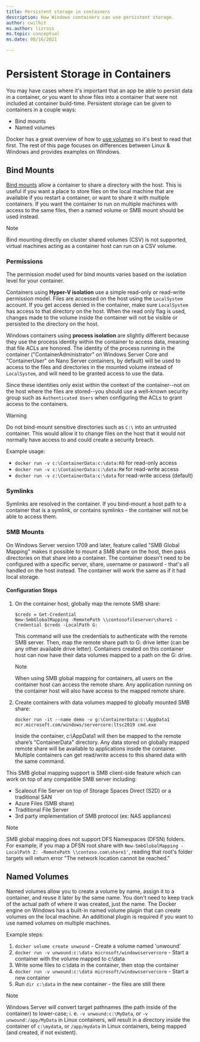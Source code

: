 ```yaml
---
title: Persistent storage in containers
description: How Windows containers can use persistent storage.
author: cwilhit
ms.author: lizross
ms.topic: conceptual
ms.date: 08/16/2021

---
```


# Persistent Storage in Containers

<!-- Great diagram would be great! -->

You may have cases where it's important that an app be able to persist data in a container, or you want to show files into a container that were not included at container build-time. Persistent storage can be given to containers in a couple ways:

- Bind mounts
- Named volumes

Docker has a great overview of how to [use volumes](https://docs.docker.com/engine/admin/volumes/volumes/) so it's best to read that first. The rest of this page focuses on differences between Linux & Windows and provides examples on Windows.

## Bind Mounts

[Bind mounts](https://docs.docker.com/engine/admin/volumes/bind-mounts/) allow a container to share a directory with the host. This is useful if you want a place to store files on the local machine that are available if you restart a container, or want to share it with multiple containers. If you want the container to run on multiple machines with access to the same files, then a named volume or SMB mount should be used instead.

> [!NOTE]
> Bind mounting directly on cluster shared volumes (CSV) is not supported, virtual machines acting as a container host can run on a CSV volume.

### Permissions

The permission model used for bind mounts varies based on the isolation level for your container.

Containers using **Hyper-V isolation** use a simple read-only or read-write permission model. Files are accessed on the host using the `LocalSystem` account. If you get access denied in the container, make sure `LocalSystem` has access to that directory on the host. When the read only flag is used, changes made to the volume inside the container will not be visible or persisted to the directory on the host.

Windows containers using **process isolation** are slightly different because they use the process identity within the container to access data, meaning that file ACLs are honored. The identity of the process running in the container ("ContainerAdministrator" on Windows Server Core and "ContainerUser" on Nano Server containers, by default) will be used to access to the files and directories in the mounted volume instead of `LocalSystem`, and will need to be granted access to use the data.

Since these identities only exist within the context of the container--not on the host where the files are stored--you should use a well-known security group such as `Authenticated Users` when configuring the ACLs to grant access to the containers.

> [!WARNING]
> Do not bind-mount sensitive directories such as `C:\` into an untrusted container. This would allow it to change files on the host that it would not normally have access to and could create a security breach.

Example usage:

- `docker run -v c:\ContainerData:c:\data:RO` for read-only access
- `docker run -v c:\ContainerData:c:\data:RW` for read-write access
- `docker run -v c:\ContainerData:c:\data` for read-write access (default)

### Symlinks

Symlinks are resolved in the container. If you bind-mount a host path to a container that is a symlink, or contains symlinks - the container will not be able to access them.

### SMB Mounts

On Windows Server version 1709 and later, feature called "SMB Global Mapping" makes it possible to mount a SMB share on the host, then pass directories on that share into a container. The container doesn't need to be configured with a specific server, share, username or password - that's all handled on the host instead. The container will work the same as if it had local storage.

#### Configuration Steps

1. On the container host, globally map the remote SMB share:
    ```
    $creds = Get-Credential
    New-SmbGlobalMapping -RemotePath \\contosofileserver\share1 -Credential $creds -LocalPath G:
    ```
    This command will use the credentials to authenticate with the remote SMB server. Then, map the remote share path to G: drive letter (can be any other available drive letter). Containers created on this container host can now have their data volumes mapped to a path on the G: drive.

    > [!NOTE]
    > When using SMB global mapping for containers, all users on the container host can access the remote share. Any application running on the container host will also have access to the mapped remote share.

1. Create containers with data volumes mapped to globally mounted SMB share:
   ```
   docker run -it --name demo -v g:\ContainerData:c:\AppData1 mcr.microsoft.com/windows/servercore:ltsc2019 cmd.exe
   ```
    Inside the container, c:\AppData1 will then be mapped to the remote share’s "ContainerData" directory. Any data stored on globally mapped remote share will be available to applications inside the container. Multiple containers can get read/write access to this shared data with the same command.

This SMB global mapping support is SMB client-side feature which can work on top of any compatible SMB server including:

- Scaleout File Server on top of Storage Spaces Direct (S2D) or a traditional SAN
- Azure Files (SMB share)
- Traditional File Server
- 3rd party implementation of SMB protocol (ex: NAS appliances)

> [!NOTE]
> SMB global mapping does not support DFS Namespaces (DFSN) folders. For example, if you map a DFSN root share with `New-SmbGlobalMapping -LocalPath Z: -RemotePath \\contoso.com\share1'`, reading that root's folder targets will return error "The network location cannot be reached."

## Named Volumes

Named volumes allow you to create a volume by name, assign it to a container, and reuse it later by the same name. You don't need to keep track of the actual path of where it was created, just the name. The Docker engine on Windows has a built-in named volume plugin that can create volumes on the local machine. An additional plugin is required if you want to use named volumes on multiple machines.

Example steps:

1. `docker volume create unwound` - Create a volume named 'unwound'
2. `docker run -v unwound:c:\data microsoft/windowsservercore` - Start a container with the volume mapped to c:\data
3. Write some files to c:\data in the container, then stop the container
4. `docker run -v unwound:c:\data microsoft/windowsservercore` - Start a new container
5. Run `dir c:\data` in the new container - the files are still there

> [!NOTE]
> Windows Server will convert target pathnames (the path inside of the container) to lower-case; i. e. `-v unwound:c:\MyData`, or `-v unwound:/app/MyData` in Linux containers, will result in a directory inside the container of `c:\mydata`, or `/app/mydata` in Linux containers, being mapped (and created, if not existent).
